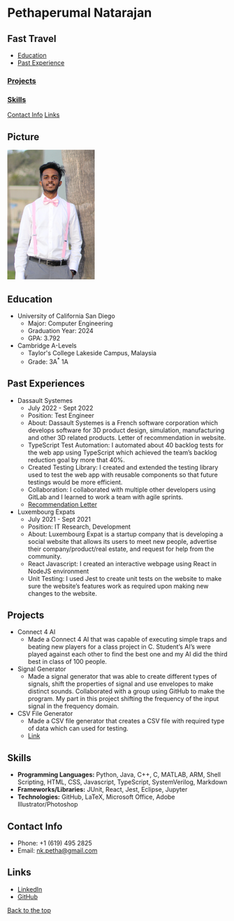 # Pethaperumal Natarajan
## Fast Travel
- [Education](#education)
- [Past Experience](#past-experiences)
### [Projects](#projects)
### [Skills](#skills)
[Contact Info](#contact-info)
[Links](#links)

## Picture
<img src="./Me.jpg" alt="My picture" width="200"/>

## Education
- University of California San Diego
  - Major: Computer Engineering
  - Graduation Year: 2024
  - GPA: 3.792
- Cambridge A-Levels
  - Taylor's College Lakeside Campus, Malaysia
  - Grade: 3A<sup>*</sup> 1A

## Past Experiences
- Dassault Systemes
  - July 2022 - Sept 2022
  - Position: Test Engineer
  - About: Dassault Systemes is a French software corporation which develops software for 3D product design, simulation, manufacturing and other 3D related products. Letter of recommendation in website.
  - TypeScript Test Automation: I automated about 40 backlog tests for the web app using TypeScript which achieved the team’s backlog reduction goal by more that 40%.
  - Created Testing Library: I created and extended the testing library used to test the web app with reusable components so that future testings would be more efficient.
  - Collaboration: I collaborated with multiple other developers using GitLab and I learned to work a team with agile sprints.
  - [Recommendation Letter](./ds_recommendation.pdf)
- Luxembourg Expats
  - July 2021 - Sept 2021
  - Position: IT Research, Development
  - About: Luxembourg Expat is a startup company that is developing a social website that allows its users to meet new people, advertise their company/product/real estate, and request for help from the community.
  - React Javascript: I created an interactive webpage using React in NodeJS environment
  - Unit Testing: I used Jest to create unit tests on the website to make sure the website’s features work as required upon making new changes to the website.

## Projects
- Connect 4 AI
  - Made a Connect 4 AI that was capable of executing simple traps and beating new players for a class project in C. Student’s AI’s were played against each other to find the best one and my AI did the third best in class of 100 people.
- Signal Generator
  - Made a signal generator that was able to create different types of signals, shift the properties of signal and use envelopes to make distinct sounds. Collaborated with a group using GitHub to make the program. My part in this project shifting the frequency of the input signal in the frequency domain.
- CSV File Generator
  - Made a CSV file generator that creates a CSV file with required type of data which can used for testing.
  - [Link](https://github.com/petha01/CSVFile)

## Skills
- **Programming Languages:** Python, Java, C++, C, MATLAB, ARM, Shell Scripting, HTML, CSS, Javascript, TypeScript, SystemVerilog, Markdown
- **Frameworks/Libraries:** JUnit, React, Jest, Eclipse, Jupyter
- **Technologies:** GitHub, LaTeX, Microsoft Office, Adobe Illustrator/Photoshop

## Contact Info
- Phone: +1 (619) 495 2825
- Email: nk.petha@gmail.com
  
## Links
- [LinkedIn](https://www.linkedin.com/in/pethaperumal-natarajan/)
- [GitHub](https://www.linkedin.com/in/pethaperumal-natarajan/)

[Back to the top](#pethaperumal-natarajan)